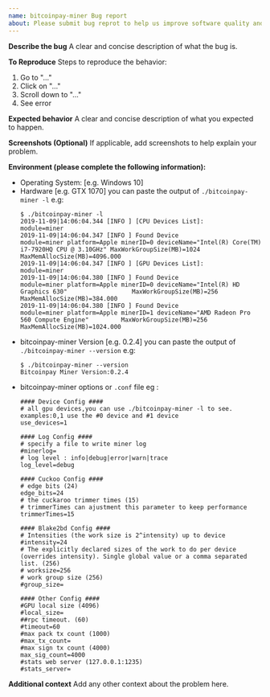 ```yaml
---
name: bitcoinpay-miner Bug report
about: Please submit bug reprot to help us improve software quality and user experience 
---
```


**Describe the bug**
A clear and concise description of what the bug is.

**To Reproduce**
Steps to reproduce the behavior:
1. Go to "..."
2. Click on "..."
3. Scroll down to "..."
4. See error

**Expected behavior**
A clear and concise description of what you expected to happen.

**Screenshots (Optional)**
If applicable, add screenshots to help explain your problem.

**Environment (please complete the following information):**
- Operating System: [e.g. Windows 10]
- Hardware [e.g. GTX 1070]
  you can paste the output of `./bitcoinpay-miner -l` e.g:
  ```
  $ ./bitcoinpay-miner -l
  2019-11-09|14:06:04.344 [INFO ] [CPU Devices List]:                 module=miner
  2019-11-09|14:06:04.347 [INFO ] Found Device                        module=miner platform=Apple minerID=0 deviceName="Intel(R) Core(TM) i7-7920HQ CPU @ 3.10GHz" MaxWorkGroupSize(MB)=1024 MaxMemAllocSize(MB)=4096.000
  2019-11-09|14:06:04.347 [INFO ] [GPU Devices List]:                 module=miner
  2019-11-09|14:06:04.380 [INFO ] Found Device                        module=miner platform=Apple minerID=0 deviceName="Intel(R) HD Graphics 630"                  MaxWorkGroupSize(MB)=256  MaxMemAllocSize(MB)=384.000
  2019-11-09|14:06:04.380 [INFO ] Found Device                        module=miner platform=Apple minerID=1 deviceName="AMD Radeon Pro 560 Compute Engine"         MaxWorkGroupSize(MB)=256  MaxMemAllocSize(MB)=1024.000
  ```
- bitcoinpay-miner Version [e.g. 0.2.4]
  you can paste the output of `./bitcoinpay-miner --version` e.g:
  ```
  $ ./bitcoinpay-miner --version
  Bitcoinpay Miner Version:0.2.4
  ```
- bitcoinpay-miner options or `.conf` file 
  eg :
  ```
  #### Device Config ####
  # all gpu devices,you can use ./bitcoinpay-miner -l to see. examples:0,1 use the #0 device and #1 device
  use_devices=1

  #### Log Config ####
  # specify a file to write miner log
  #minerlog=
  # log level : info|debug|error|warn|trace
  log_level=debug

  #### Cuckoo Config ####
  # edge bits (24)
  edge_bits=24
  # the cuckaroo trimmer times (15)
  # trimmerTimes can ajustment this parameter to keep performance
  trimmerTimes=15

  #### Blake2bd Config ####
  # Intensities (the work size is 2^intensity) up to device
  #intensity=24
  # The explicitly declared sizes of the work to do per device (overrides intensity). Single global value or a comma separated list. (256)
  # worksize=256
  # work group size (256)
  #group_size=

  #### Other Config ####
  #GPU local size (4096)
  #local_size=
  ##rpc timeout. (60)
  #timeout=60
  #max pack tx count (1000)
  #max_tx_count=
  #max sign tx count (4000)
  max_sig_count=4000
  #stats web server (127.0.0.1:1235)
  #stats_server=
  ```

**Additional context**
Add any other context about the problem here.
